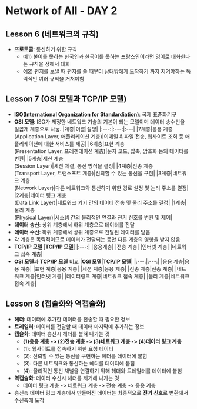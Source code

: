 # Network of All - DAY 2

## **Lesson 6 (네트워크의 규칙)**
- **프로토콜**: 통신하기 위한 규칙
    - 예1) 불어를 못하는 한국인과 한국어를 못하는 프랑스인이라면 영어로 대화한다는 규칙을 정해서 대화
    - 예2) 편지를 보낼 때 편지를 쓸 때부터 상대방에게 도착하기 까지 지켜야하는 독릭적인 여러 규칙을 거쳐야함

## **Lesson 7 (OSI 모델과 TCP/IP 모델)**
- **ISO(International Organization for Standardiation)**: 국제 표준화기구
- **OSI 모델**: ISO가 제정한 네트워크 기술의 기본이 되는 모델이며 데이터 송수신을 일곱개 계층으로 나눔.
    |계층|이름|설명|
    |:---:|:---:|:---|
    |7계층|응용 계층</br>(Application Layer, 애플리케이션 계층)|이메일 & 파일 전송, 웹사이트 조회 등 애플리케이션에 대한 서비스를 제공|
    |6계층|표현 계층</br>(Presentation Layer, 프레젠테이션 계층)|문자 코드, 압축, 암호화 등의 데이터를 변환|
    |5계층|세션 계층</br>(Session Layer)|세션 체결, 통신 방식을 결정|
    |4계층|전송 계층</br>(Transport Layer, 트랜스포트 계층)|신뢰할 수 있는 통신을 구현|
    |3계층|네트워크 계층</br>(Network Layer)|다른 네트워크와 통신하기 위한 경로 설정 및 논리 주소를 결정|
    |2계층|데이터 링크 계층</br>(Data Link Layer)|네트워크 기기 간의 데이터 전송 및 물리 주소를 결정|
    |1계층|물리 계층</br>(Physical Layer)|시스템 간의 물리적인 연결과 전기 신호를 변환 및 제어|
- **데이터 송신**: 상위 계층에서 하위 계층으로 데이터를 전달
- **데이터 수신**: 하위 계층에서 상위 계층으로 전달된 데이터를 받음
- 각 계층은 독릭적이므로 데이터가 전달되는 동안 다른 계층의 영향을 받지 않음
- **TCP/IP 모델**
    |**TCP/IP 모델**|
    |:---:|
    |응용계층|
    |전송 계층|
    |인터넷 계층|
    |네트워크 접속 계층|
- **OSI 모델**과 **TCP/IP 모델** 비교
    |**OSI 모델**|**TCP/IP 모델**|
    |:---:|:---:|
    |응용 계층|응용 계층|
    |표현 계층|응용 계층|
    |세션 계층|응용 계층|
    |전송 계층|전송 계층|
    |네트워크 계층|인터넷 계층|
    |데이터링크 계층|네트워크 접속 계층|
    |물리 계층|네트워크 접속 계층|

## **Lesson 8 (캡슐화와 역캡슐화)**
- **헤더**: 데이터에 추가한 데이터를 전송할 때 필요한 정보
- **트레일러**: 데이터를 전달할 때 데이터 마지막에 추가하는 정보
- **캡슐화**: 데이터 송신시 헤더를 붙혀 나가는 것
    - **(1)응용 계층 -> (2)전송 계층 -> (3)네트워크 계층 -> (4)데이터 링크 계층**
    - (1): 웹사이트를 접속하기 위한 요청 데이터
    - (2): 신뢰할 수 있는 통신을 구현하는 헤더를 데이터에 붙힘
    - (3): 다른 네트워크와 통신하는 헤더를 데이터에 붙힘
    - (4): 물리적인 통신 채널을 연결하기 위해 헤더와 트레일러를 데이터에 붙힘
- **역캡슐화**: 데이터 수신시 헤더를 제거해 나가는 것
    - 데이터 링크 계층 -> 네트워크 계층 -> 전송 계층 -> 응용 계층
- 송신측 데이터 링크 계층에서 만들어진 데이터는 최종적으로 **전기 신호**로 변환돼서 수신측에 도착